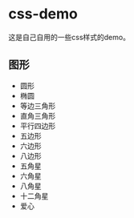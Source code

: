 # css-demo
这是自己自用的一些css样式的demo。

## 图形
* 圆形
* 椭圆
* 等边三角形
* 直角三角形
* 平行四边形
* 五边形
* 六边形
* 八边形
* 五角星
* 六角星
* 八角星
* 十二角星
* 爱心
